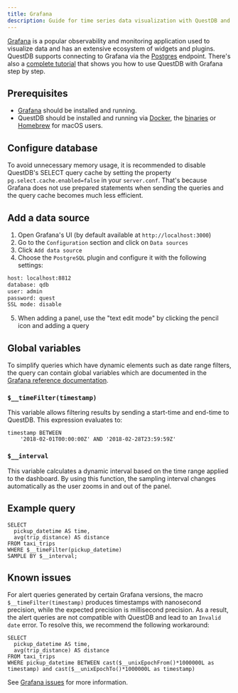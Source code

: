 ```yaml
---
title: Grafana
description: Guide for time series data visualization with QuestDB and Grafana
---
```


[Grafana](https://grafana.com/) is a popular observability and monitoring
application used to visualize data and has an extensive ecosystem of widgets and
plugins. QuestDB supports connecting to Grafana via the
[Postgres](/docs/reference/api/postgres) endpoint. There's also a
[complete tutorial](/blog/) that shows you how to use
QuestDB with Grafana step by step.

## Prerequisites

- [Grafana](https://grafana.com/grafana/download) should be installed and
  running.
- QuestDB should be installed and running via
  [Docker](/docs/get-started/docker), the
  [binaries](/docs/get-started/binaries) or
  [Homebrew](/docs/get-started/homebrew) for macOS users.

## Configure database

To avoid unnecessary memory usage, it is recommended to disable QuestDB's SELECT
query cache by setting the property `pg.select.cache.enabled=false` in your
`server.conf`. That's because Grafana does not use prepared statements when
sending the queries and the query cache becomes much less efficient.

## Add a data source

1. Open Grafana's UI (by default available at `http://localhost:3000`)
2. Go to the `Configuration` section and click on `Data sources`
3. Click `Add data source`
4. Choose the `PostgreSQL` plugin and configure it with the following settings:

```bash
host: localhost:8812
database: qdb
user: admin
password: quest
SSL mode: disable
```

5. When adding a panel, use the "text edit mode" by clicking the pencil icon and
   adding a query

## Global variables

To simplify queries which have dynamic elements such as date range filters, the
query can contain global variables which are documented in the
[Grafana reference documentation](https://grafana.com/docs/grafana/latest/variables/variable-types/global-variables/#global-variables).

### `$__timeFilter(timestamp)`

This variable allows filtering results by sending a start-time and end-time to
QuestDB. This expression evaluates to:

```questdb-sql
timestamp BETWEEN
    '2018-02-01T00:00:00Z' AND '2018-02-28T23:59:59Z'
```

### `$__interval`

This variable calculates a dynamic interval based on the time range applied to
the dashboard. By using this function, the sampling interval changes
automatically as the user zooms in and out of the panel.

## Example query

```
SELECT
  pickup_datetime AS time,
  avg(trip_distance) AS distance
FROM taxi_trips
WHERE $__timeFilter(pickup_datetime)
SAMPLE BY $__interval;
```

## Known issues

For alert queries generated by certain Grafana versions, the macro `$__timeFilter(timestamp)` produces timestamps with nanosecond precision, while the expected precision is millisecond precision. As a result, the alert queries are not compatible with QuestDB and lead to an `Invalid date` error. To resolve this, we recommend the following workaround:

```questdb-sql
SELECT 
  pickup_datetime AS time, 
  avg(trip_distance) AS distance 
FROM taxi_trips 
WHERE pickup_datetime BETWEEN cast($__unixEpochFrom()*1000000L as timestamp) and cast($__unixEpochTo()*1000000L as timestamp)

```

See [Grafana issues](https://github.com/grafana/grafana/issues/51611) for more information.

